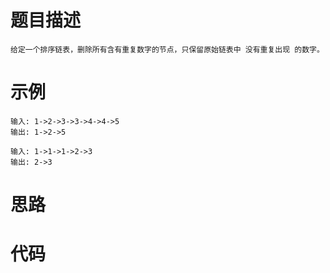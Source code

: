 # 题目描述
    给定一个排序链表，删除所有含有重复数字的节点，只保留原始链表中 没有重复出现 的数字。
# 示例
```
输入: 1->2->3->3->4->4->5
输出: 1->2->5

输入: 1->1->1->2->3
输出: 2->3
```
# 思路

# 代码
